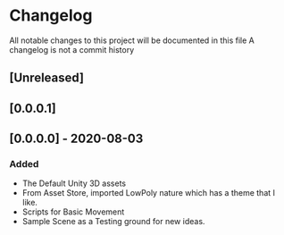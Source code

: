 # Changelog
All notable changes to this project will be documented in this file
A changelog is not a commit history

## [Unreleased]

## [0.0.0.1]

## [0.0.0.0] - 2020-08-03
### Added
- The Default Unity 3D assets
- From Asset Store, imported LowPoly nature which has a theme that I like.
- Scripts for Basic Movement
- Sample Scene as a Testing ground for new ideas.